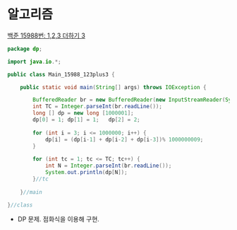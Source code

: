 # 알고리즘
[백준 15988번: 1,2,3 더하기 3](https://www.acmicpc.net/problem/15988)
```java
package dp;

import java.io.*;

public class Main_15988_123plus3 {

	public static void main(String[] args) throws IOException {

		BufferedReader br = new BufferedReader(new InputStreamReader(System.in));
		int TC = Integer.parseInt(br.readLine());
		long [] dp = new long [1000001];
		dp[0] = 1; dp[1] = 1;	dp[2] = 2;
		
		for (int i = 3; i <= 1000000; i++) {
			dp[i] = (dp[i-1] + dp[i-2] + dp[i-3])% 1000000009;
		}
		
		for (int tc = 1; tc <= TC; tc++) {
			int N = Integer.parseInt(br.readLine());
			System.out.println(dp[N]);
		}//tc
		
	}//main

}//class
```
- DP 문제. 점화식을 이용해 구현.
